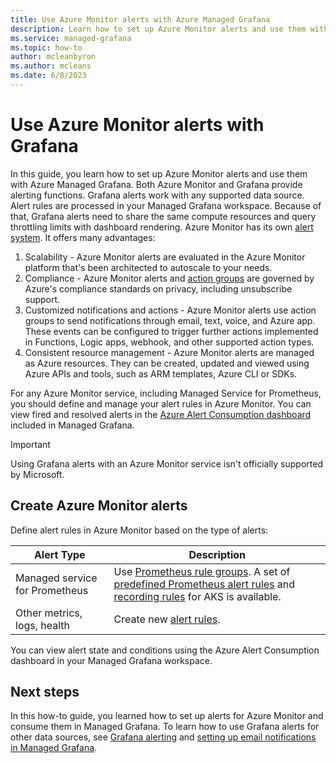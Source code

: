 ```yaml
---
title: Use Azure Monitor alerts with Azure Managed Grafana
description: Learn how to set up Azure Monitor alerts and use them with Azure Managed Grafana
ms.service: managed-grafana
ms.topic: how-to
author: mcleanbyron
ms.author: mcleans
ms.date: 6/8/2023
--- 
```


# Use Azure Monitor alerts with Grafana

In this guide, you learn how to set up Azure Monitor alerts and use them with Azure Managed Grafana. Both Azure Monitor and Grafana provide alerting functions. Grafana alerts work with any supported data source. Alert rules are processed in your Managed Grafana workspace. Because of that, Grafana alerts need to share the same compute resources and query throttling limits with dashboard rendering. Azure Monitor has its own [alert system](../azure-monitor/alerts/alerts-overview.md). It offers many advantages:

1. Scalability - Azure Monitor alerts are evaluated in the Azure Monitor platform that's been architected to autoscale to your needs.
1. Compliance - Azure Monitor alerts and [action groups](../azure-monitor/alerts/action-groups.md) are governed by Azure's compliance standards on privacy, including unsubscribe support.
1. Customized notifications and actions - Azure Monitor alerts use action groups to send notifications through email, text, voice, and Azure app. These events can be configured to trigger further actions implemented in Functions, Logic apps, webhook, and other supported action types.
1. Consistent resource management - Azure Monitor alerts are managed as Azure resources. They can be created, updated and viewed using Azure APIs and tools, such as ARM templates, Azure CLI or SDKs.

For any Azure Monitor service, including Managed Service for Prometheus, you should define and manage your alert rules in Azure Monitor. You can view fired and resolved alerts in the [Azure Alert Consumption dashboard](https://grafana.com/grafana/dashboards/15128-azure-alert-consumption/) included in Managed Grafana. 

> [!IMPORTANT]
> Using Grafana alerts with an Azure Monitor service isn't officially supported by Microsoft.

## Create Azure Monitor alerts

Define alert rules in Azure Monitor based on the type of alerts:

| Alert Type      | Description                                      |
|-----------------|-----------------------------------------------------------------------------------------|
| Managed service for Prometheus | Use [Prometheus rule groups](../azure-monitor/essentials/prometheus-rule-groups.md). A set of [predefined Prometheus alert rules](../azure-monitor/containers/container-insights-metric-alerts.md) and [recording rules](../azure-monitor/essentials/prometheus-metrics-scrape-default.md#recording-rules) for AKS is available. |
| Other metrics, logs, health | Create new [alert rules](../azure-monitor/alerts/alerts-create-new-alert-rule.md). |


You can view alert state and conditions using the Azure Alert Consumption dashboard in your Managed Grafana workspace.

## Next steps

In this how-to guide, you learned how to set up alerts for Azure Monitor and consume them in Managed Grafana. To learn how to use Grafana alerts for other data sources, see [Grafana alerting](https://grafana.com/docs/grafana/latest/alerting/) and [setting up email notifications in Managed Grafana](how-to-smtp-settings.md).
